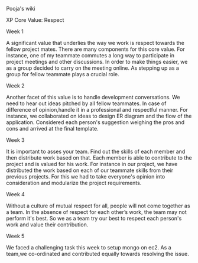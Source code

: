 Pooja's wiki 


XP Core Value: Respect 


Week 1


A significant value that underlies the way we work is respect towards the fellow project mates.
There are many components for this core value. 
For instance, one of my teammate commutes a long way to participate in project meetings and other discussions. 
In order to make things easier, we as a group decided to carry on the meeting online. 
As stepping up as a group for fellow teammate plays a crucial role.

Week 2

Another facet of this value is to handle development conversations.
We need to hear out ideas pitched by all fellow teammates.
In case of difference of opinion,handle it in a professional and respectful manner.
For instance, we collaborated on ideas to design ER diagram and the flow of the application. 
Considered each person's suggestion weighing the pros and cons and arrived at the final template.

Week 3

It is important to asses your team. 
Find out the skills of each member and then distribute work based on that. 
Each member is able to contribute to the project and is valued for his work.
For instance in our project, we have distributed the work based on each of our teammate skills from their previous projects.
For this we had to take everyone's opinion into consideration and modularize the project requirements.

Week 4

Without a culture of mutual respect for all, people will not come together as a team. 
In the absence of respect for each other’s work, the team may not perform it's best.
So we as a team try our best to respect each person's work and value their contribution.

Week 5

We faced a challenging task this week to setup mongo on ec2. 
As a team,we co-ordinated and contributed equally towards resolving the issue.



